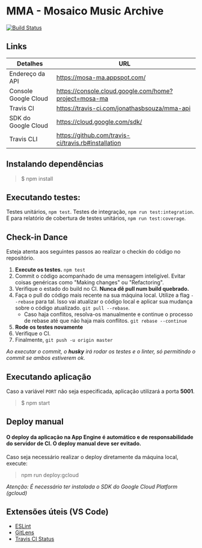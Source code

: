 # MMA - Mosaico Music Archive
[![Build Status](https://travis-ci.com/jonathasbsouza/mma-api.svg?token=HULTqRskSHZSyLHYssJK&branch=master)](https://travis-ci.com/jonathasbsouza/mma-api)
## Links
|Detalhes            |URL                                                  |
|--------------------|-----------------------------------------------------|
|Endereço da API     |https://mosa-ma.appspot.com/                         |
|Console Google Cloud|https://console.cloud.google.com/home?project=mosa-ma|
|Travis CI           |https://travis-ci.com/jonathasbsouza/mma-api         |
|SDK do Google Cloud |https://cloud.google.com/sdk/                        |
|Travis CLI          |https://github.com/travis-ci/travis.rb#installation  |

## Instalando dependências
> $ npm install
## Executando testes:
Testes unitários, 
```npm test```. Testes de integração, ```npm run test:integration```. E para relatório de cobertura de testes unitários, ```npm run test:coverage```.

## Check-in Dance
Esteja atenta aos seguintes passos ao realizar o checkin do código no repositório.

1. **Execute os testes.** ```npm test```
2. Commit o código acompanhado de uma mensagem inteligível. Evitar coisas genéricas como "Making changes" ou "Refactoring". 
3. Verifique o estado do build no CI. **Nunca dê pull num build quebrado.**
4. Faça o pull do código mais recente na sua máquina local. Utilize a flag ```--rebase``` para tal. Isso vai atualizar o código local e aplicar sua mudança sobre o código atualizado. ```git pull --rebase```.
    * Caso haja conflitos, resolva-os manualmente e continue o processo de rebase até que não haja mais conflitos. ```git rebase --continue```
5. **Rode os testes novamente**
6. Verifique o CI.
7. Finalmente, ```git push -u origin master```

*Ao executar o commit, o **husky** irá rodar os testes e o linter, só permitindo o commit se ambos estiverem ok.*

## Executando aplicação
Caso a variável ```PORT``` não seja especificada, aplicação utilizará a porta **5001**.
> $ npm start

## Deploy manual
#### **O deploy da aplicação na App Engine é automático e de responsabilidade do servidor de CI. O deploy manual deve ser evitado.**

Caso seja necessário realizar o deploy diretamente da máquina local, execute:
> npm run deploy:gcloud

*Atenção: É necessário ter instalada o SDK do Google Cloud Platform (gcloud)*

## Extensões úteis (VS Code)
* [ESLint](https://marketplace.visualstudio.com/items?itemName=dbaeumer.vscode-eslint)
* [GitLens](https://marketplace.visualstudio.com/items?itemName=eamodio.gitlens)
* [Travis CI Status](https://marketplace.visualstudio.com/items?itemName=felixrieseberg.vsc-travis-ci-status)